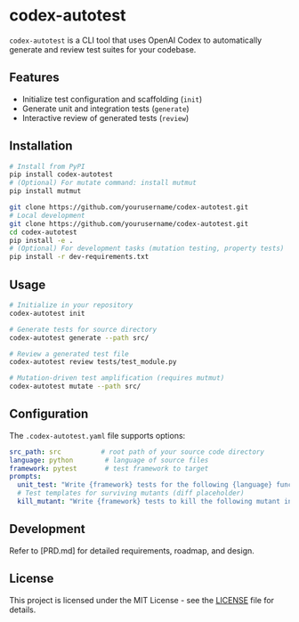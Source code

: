 # codex-autotest

`codex-autotest` is a CLI tool that uses OpenAI Codex to automatically generate and review test suites for your codebase.

## Features
- Initialize test configuration and scaffolding (`init`)
- Generate unit and integration tests (`generate`)
- Interactive review of generated tests (`review`)

## Installation
```sh
# Install from PyPI
pip install codex-autotest
# (Optional) For mutate command: install mutmut
pip install mutmut

git clone https://github.com/yourusername/codex-autotest.git
# Local development
git clone https://github.com/yourusername/codex-autotest.git
cd codex-autotest
pip install -e .
# (Optional) For development tasks (mutation testing, property tests)
pip install -r dev-requirements.txt
```

## Usage
```sh
# Initialize in your repository
codex-autotest init

# Generate tests for source directory
codex-autotest generate --path src/

# Review a generated test file
codex-autotest review tests/test_module.py

# Mutation-driven test amplification (requires mutmut)
codex-autotest mutate --path src/
```

## Configuration
The `.codex-autotest.yaml` file supports options:
```yaml
src_path: src          # root path of your source code directory
language: python        # language of source files
framework: pytest       # test framework to target
prompts:
  unit_test: "Write {framework} tests for the following {language} function, including edge cases:\n{code}"
  # Test templates for surviving mutants (diff placeholder)
  kill_mutant: "Write {framework} tests to kill the following mutant in {language} code:\n{diff}"
```

## Development
Refer to [PRD.md] for detailed requirements, roadmap, and design.

## License
This project is licensed under the MIT License - see the [LICENSE](LICENSE) file for details.
```